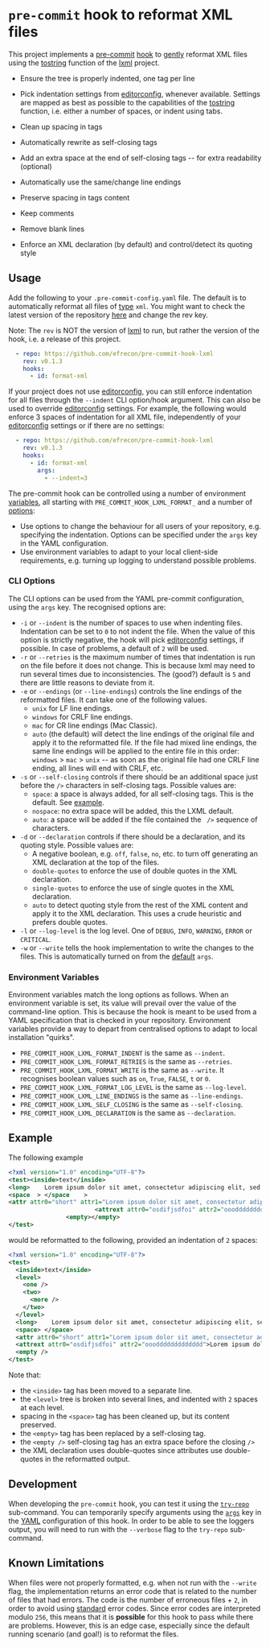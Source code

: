 # `pre-commit` hook to reformat XML files

This project implements a [pre-commit] [hook] to [gently](#example) reformat XML
files using the [tostring] function of the [lxml] project.

+ Ensure the tree is properly indented, one tag per line
+ Pick indentation settings from [editorconfig], whenever available. Settings
  are mapped as best as possible to the capabilities of the [tostring] function,
  i.e. either a number of spaces, or indent using tabs.
+ Clean up spacing in tags
+ Automatically rewrite as self-closing tags
+ Add an extra space at the end of self-closing tags -- for extra readability
  (optional)
+ Automatically use the same/change line endings
+ Preserve spacing in tags content
+ Keep comments
+ Remove blank lines
+ Enforce an XML declaration (by default) and control/detect its quoting style

  [pre-commit]: https://pre-commit.com/
  [hook]: ./.pre-commit-hooks.yaml
  [tostring]: https://lxml.de/api/lxml.etree-module.html#tostring
  [lxml]: https://lxml.de/
  [editorconfig]: https://editorconfig.org/

## Usage

Add the following to your `.pre-commit-config.yaml` file. The default is to
automatically reformat all files of [type] `xml`. You might want to check the
latest version of the repository [here] and change the rev key.

Note: The `rev` is NOT the version of [lxml] to run, but rather the version of
the hook, i.e. a release of this project.

```yaml
  - repo: https://github.com/efrecon/pre-commit-hook-lxml
    rev: v0.1.3
    hooks:
      - id: format-xml
```

  [type]: https://pre-commit.com/#filtering-files-with-types
  [here]: https://github.com/efrecon/pre-commit-hook-lxml/releases

If your project does not use [editorconfig], you can still enforce indentation
for all files through the `--indent` CLI option/hook argument. This can also be
used to override [editorconfig] settings. For example, the following would
enforce 3 spaces of indentation for all XML file, independently of your
[editorconfig] settings or if there are no settings:

```yaml
  - repo: https://github.com/efrecon/pre-commit-hook-lxml
    rev: v0.1.3
    hooks:
      - id: format-xml
        args:
          - --indent=3
```

The pre-commit hook can be controlled using a number of environment
[variables](#environment-variables), all starting with
`PRE_COMMIT_HOOK_LXML_FORMAT_` and a number of [options](#cli-options):

+ Use options to change the behaviour for all users of your repository, e.g.
  specifying the indentation. Options can be specified under the `args` key in
  the YAML configuration.
+ Use environment variables to adapt to your local client-side requirements,
  e.g. turning up logging to understand possible problems.

### CLI Options

The CLI options can be used from the YAML pre-commit configuration, using the
`args` key. The recognised options are:

+ `-i` or `--indent` is the number of spaces to use when indenting files.
  Indentation can be set to `0` to not indent the file. When the value of this
  option is strictly negative, the hook will pick [editorconfig] settings, if
  possible. In case of problems, a default of `2` will be used.
+ `-r` or `--retries` is the maximum number of times that indentation is run on
  the file before it does not change. This is because lxml may need to run
  several times due to inconsistencies. The (good?) default is `5` and there are
  little reasons to deviate from it.
+ `-e` or `--endings` (or `--line-endings`) controls the line endings of the
  reformatted files. It can take one of the following values.
  - `unix` for LF line endings.
  - `windows` for CRLF line endings.
  - `mac` for CR line endings (Mac Classic).
  - `auto` (the default) will detect the line endings of the original file and
    apply it to the reformatted file. If the file had mixed line endings, the
    same line endings will be applied to the entire file in this order:
    `windows` > `mac` > `unix` -- as soon as the original file had one CRLF
    line ending, all lines will end with CRLF, etc.
+ `-s` or `--self-closing` controls if there should be an additional space just
  before the `/>` characters in self-closing tags. Possible values are:
  - `space`: a space is always added, for all self-closing tags. This is the
    default. See [example](#example).
  - `nospace`: no extra space will be added, this the LXML default.
  - `auto`: a space will be added if the file contained the ` />` sequence of
    characters.
+ `-d` or `--declaration` controls if there should be a declaration, and its
  quoting style. Possible values are:
  - A negative boolean, e.g. `off`, `false`, `no`, etc. to turn off generating
    an XML declaration at the top of the files.
  - `double-quotes` to enforce the use of double quotes in the XML declaration.
  - `single-quotes` to enforce the use of single quotes in the XML declaration.
  - `auto` to detect quoting style from the rest of the XML content and apply it
    to the XML declaration. This uses a crude heuristic and prefers double
    quotes.
+ `-l` or `--log-level` is the log level. One of `DEBUG`, `INFO`, `WARNING`,
  `ERROR` or `CRITICAL`.
+ `-w` or `--write` tells the hook implementation to write the changes to the
  files. This is automatically turned on from the
  [default](./.pre-commit-hooks.yaml) `args`.

### Environment Variables

Environment variables match the long options as follows. When an environment
variable is set, its value will prevail over the value of the command-line
option. This is because the hook is meant to be used from a YAML specification
that is checked in your repository. Environment variables provide a way to
depart from centralised options to adapt to local installation "quirks".

+ `PRE_COMMIT_HOOK_LXML_FORMAT_INDENT` is the same as `--indent`.
+ `PRE_COMMIT_HOOK_LXML_FORMAT_RETRIES` is the same as `--retries`.
+ `PRE_COMMIT_HOOK_LXML_FORMAT_WRITE` is the same as `--write`. It recognises
  boolean values such as `on`, `True`, `FALSE`, `t` or `0`.
+ `PRE_COMMIT_HOOK_LXML_FORMAT_LOG_LEVEL` is the same as `--log-level`.
+ `PRE_COMMIT_HOOK_LXML_LINE_ENDINGS` is the same as `--line-endings`.
+ `PRE_COMMIT_HOOK_LXML_SELF_CLOSING` is the same as `--self-closing`.
+ `PRE_COMMIT_HOOK_LXML_DECLARATION` is the same as `--declaration`.

## Example

The following example

```xml
<?xml version="1.0" encoding="UTF-8"?>
<test><inside>text</inside>
<long>    Lorem ipsum dolor sit amet, consectetur adipiscing elit, sed do eiusmod tempor incididunt ut labore et dolore magna aliqua. Ut enim ad minim veniam, quis nostrud exercitation ullamco laboris nisi ut aliquip ex ea commodo consequat. Duis aute irure dolor in reprehenderit in voluptate velit esse cillum dolore eu fugiat nulla pariatur. Excepteur sint occaecat cupidatat non proident, sunt in culpa qui officia deserunt mollit anim id est laborum.</long>
<space  > </space    >
<attr attr0="short" attr1="Lorem ipsum dolor sit amet, consectetur adipiscing elit, sed do eiusmod tempor incididunt ut labore et dolore magna aliqua. Ut enim ad minim veniam, quis nostrud" attr2="exercitation ullamco laboris nisi ut aliquip ex ea commodo consequat. Duis aute irure dolor in reprehenderit in voluptate velit esse cillum dolore eu fugiat nulla pariatur. Excepteur sint occaecat cupidatat non proident, sunt in culpa qui officia deserunt mollit anim id est laborum"/>
                        <attrext attr0="osdifjsdfoi" attr2="oooddddddddddddd">Lorem ipsum dolor sit amet, consectetur adipiscing elit, sed do eiusmod tempor incididunt labore et dolore magna aliqua. Ut enim ad minim veniam, quis nostrud</attrext>
                <empty></empty>
</test>
```

would be reformatted to the following, provided an indentation of `2` spaces:

```xml
<?xml version="1.0" encoding="UTF-8"?>
<test>
  <inside>text</inside>
  <level>
    <one />
    <two>
      <more />
    </two>
  </level>
  <long>    Lorem ipsum dolor sit amet, consectetur adipiscing elit, sed do eiusmod tempor incididunt ut labore et dolore magna aliqua. Ut enim ad minim veniam, quis nostrud exercitation ullamco laboris nisi ut aliquip ex ea commodo consequat. Duis aute irure dolor in reprehenderit in voluptate velit esse cillum dolore eu fugiat nulla pariatur. Excepteur sint occaecat cupidatat non proident, sunt in culpa qui officia deserunt mollit anim id est laborum.</long>
  <space> </space>
  <attr attr0="short" attr1="Lorem ipsum dolor sit amet, consectetur adipiscing elit, sed do eiusmod tempor incididunt ut labore et dolore magna aliqua. Ut enim ad minim veniam, quis nostrud" attr2="exercitation ullamco laboris nisi ut aliquip ex ea commodo consequat. Duis aute irure dolor in reprehenderit in voluptate velit esse cillum dolore eu fugiat nulla pariatur. Excepteur sint occaecat cupidatat non proident, sunt in culpa qui officia deserunt mollit anim id est laborum" />
  <attrext attr0="osdifjsdfoi" attr2="oooddddddddddddd">Lorem ipsum dolor sit amet, consectetur adipiscing elit, sed do eiusmod tempor incididunt labore et dolore magna aliqua. Ut enim ad minim veniam, quis nostrud</attrext>
  <empty />
</test>
```

Note that:

+ the `<inside>` tag has been moved to a separate line.
+ the `<level>` tree is broken into several lines, and indented with `2` spaces
  at each level.
+ spacing in the `<space>` tag has been cleaned up, but its content preserved.
+ the `<empty>` tag has been replaced by a self-closing tag.
+ the `<empty />` self-closing tag has an extra space before the closing `/>`
+ the XML declaration uses double-quotes since attributes use double-quotes in
  the reformatted output.

## Development

When developing the `pre-commit` hook, you can test it using the
[`try-repo`][try-repo] sub-command. You can temporarily specify arguments using
the [`args`][hook-args] key in the [YAML](./.pre-commit-hooks.yaml)
configuration of this hook. In order to be able to see the loggers output, you
will need to run with the `--verbose` flag to the `try-repo` sub-command.

  [try-repo]: https://pre-commit.com/#pre-commit-try-repo
  [hook-args]: https://pre-commit.com/#hooks-args

## Known Limitations

When files were not properly formatted, e.g. when not run with the `--write`
flag, the implementation returns an error code that is related to the number of
files that had errors. The code is the number of erroneous files + `2`, in order
to avoid using [standard] error codes. Since error codes are interpreted modulo
`256`, this means that it is **possible** for this hook to pass while there are
problems. However, this is an edge case, especially since the default running
scenario (and goal!) is to reformat the files.

  [standard]: https://tldp.org/LDP/abs/html/exitcodes.html
